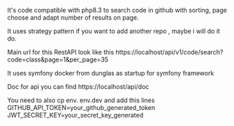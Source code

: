 It's code compatible with php8.3 to search code in github with sorting, page choose and adapt number of results on page.

It uses strategy pattern if you want to add another repo , maybe i will do it do.

Main url for this RestAPI look like this
https://localhost/api/v1/code/search?code=class&page=1&per_page=35

It uses symfony docker from dunglas as startup for symfony framework

Doc for api you can find
https://localhost/api/doc

You need to also cp env. env.dev and add this lines 
GITHUB_API_TOKEN=your_github_generated_token
JWT_SECRET_KEY=your_secret_key_generated
